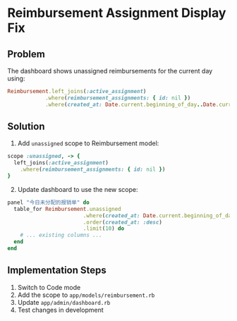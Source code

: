 # Reimbursement Assignment Display Fix

## Problem
The dashboard shows unassigned reimbursements for the current day using:
```ruby
Reimbursement.left_joins(:active_assignment)
            .where(reimbursement_assignments: { id: nil })
            .where(created_at: Date.current.beginning_of_day..Date.current.end_of_day)
```

## Solution
1. Add `unassigned` scope to Reimbursement model:
```ruby
scope :unassigned, -> { 
  left_joins(:active_assignment)
    .where(reimbursement_assignments: { id: nil }) 
}
```

2. Update dashboard to use the new scope:
```ruby
panel "今日未分配的报销单" do
  table_for Reimbursement.unassigned
                        .where(created_at: Date.current.beginning_of_day..Date.current.end_of_day)
                        .order(created_at: :desc)
                        .limit(10) do
    # ... existing columns ...
  end
end
```

## Implementation Steps
1. Switch to Code mode
2. Add the scope to `app/models/reimbursement.rb`
3. Update `app/admin/dashboard.rb`
4. Test changes in development